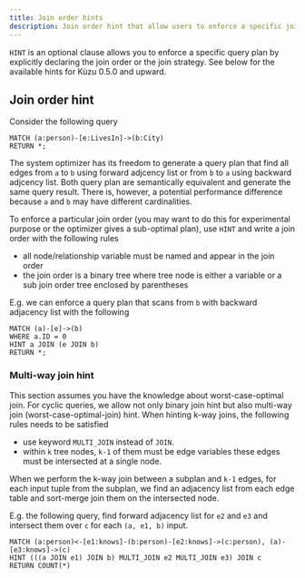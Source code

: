 ```yaml
---
title: Join order hints
description: Join order hint that allow users to enforce a specific join order
---
```


`HINT` is an optional clause allows you to enforce a specific query plan by explicitly declaring the join order or
the join strategy. See below for the available hints for Kùzu 0.5.0 and upward.

## Join order hint

Consider the following query
```cypher
MATCH (a:person)-[e:LivesIn]->(b:City)
RETURN *;
```
The system optimizer has its freedom to generate a query plan that find all edges from `a` to `b` using forward adjcency list or from `b` to `a` using backward adjcency list. Both query plan are semantically equivalent and generate the same query result. There is, however, a potential performance difference because `a` and `b` may have different cardinalities.

To enforce a particular join order (you may want to do this for experimental purpose or the optimizer gives a sub-optimal plan), use `HINT` and write a join order with the following rules
- all node/relationship variable must be named and appear in the join order
- the join order is a binary tree where tree node is either a variable or a sub join order tree enclosed by parentheses


E.g. we can enforce a query plan that scans from `b` with backward adjacency list with the following
```cypher
MATCH (a)-[e]->(b)
WHERE a.ID = 0
HINT a JOIN (e JOIN b)
RETURN *;
```

### Multi-way join hint

This section assumes you have the knowledge about worst-case-optimal join. For cyclic queries, we allow not only binary join hint but also multi-way join (worst-case-optimal-join) hint. When hinting k-way joins, the following rules needs to be satisfied

- use keyword `MULTI_JOIN` instead of `JOIN`.
- within `k` tree nodes, `k-1` of them must be edge variables these edges must be intersected at a single node.

When we perform the k-way join between a subplan and `k-1` edges, for each input tuple from the subplan, we find an adjacency list from each edge table and sort-merge join them on the intersected node.

E.g. the following query, find forward adjacency list for `e2` and `e3` and intersect them over `c` for each `(a, e1, b)` input.
```cypher
MATCH (a:person)<-[e1:knows]-(b:person)-[e2:knows]->(c:person), (a)-[e3:knows]->(c)
HINT (((a JOIN e1) JOIN b) MULTI_JOIN e2 MULTI_JOIN e3) JOIN c
RETURN COUNT(*)
```
